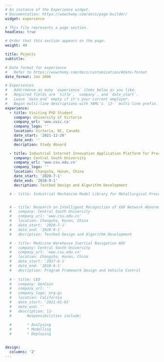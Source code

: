 ```yaml
---
# An instance of the Experience widget.
# Documentation: https://wowchemy.com/docs/page-builder/
widget: experience

# This file represents a page section.
headless: true

# Order that this section appears on the page.
weight: 40

title: Pojects
subtitle:

# Date format for experience
#   Refer to https://wowchemy.com/docs/customization/#date-format
date_format: Jan 2006

# Experiences.
#   Add/remove as many `experience` items below as you like.
#   Required fields are `title`, `company`, and `date_start`.
#   Leave `date_end` empty if it's your current employer.
#   Begin multi-line descriptions with YAML's `|2-` multi-line prefix.
experience:
  - title: Visiting PhD Student
    company: University of Victoria
    company_url: 'www.uvic.ca'
    company_logo: ''
    location: Victoria, BC, Canada
    date_start: '2021-12-20'
    date_end: ''
    decription: Study Aboard

  - title: Industrial Internet Innovation Application Platform for Process Industry
    company: Central South University
    company_url: 'www.csu.edu.cn'
    company_logo: ''
    location: Changsha, Hunan, China
    date_start: '2020-7-1'
    date_end: '2020-9-1'
    decription: Testbed Design and Algorithm Development

  # - title: Industrial Mechanism Model Library for Metallurgical Process Industry


  # - title: Research on Intelligent Recognition of XXX Network Abnormal Behavior
  #   company: Central South University
  #   company_url: 'www.csu.edu.cn'
  #   location: Changsha, Hunan, China
  #   date_start: '2020-7-1'
  #   date_end: '2020-9-1'
  #   decription: Testbed Design and Algorithm Development

  # - title: Medicine Warehouse Inertial Navigation AGV
  #   company: Central South University
  #   company_url: 'www.csu.edu.cn'
  #   location: Changsha, Hunan, China
  #   date_start: '2017-6-1'
  #   date_end: '2018-6-1'
  #   decription: Program Framework Design and Vehicle Control
  
  # - title: CEO
  #   company: GenCoin
  #   company_url: ''
  #   company_logo: org-gc
  #   location: California
  #   date_start: '2021-01-01'
  #   date_end: ''
  #   description: |2-
  #       Responsibilities include:
        
  #       * Analysing
  #       * Modelling
  #       * Deploying
        

design:
  columns: '2'
---
```

